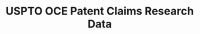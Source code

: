 ---
bigquery: https://console.cloud.google.com/bigquery?p=patents-public-data&d=uspto_oce_claims&page=dataset
citation: 'Marco, Alan C. and Sarnoff, Joshua D. and deGrazia, Charles, Patent Claims
  and Patent Scope (October 2016). USPTO Economic Working Paper 2016-04. Available
  at: SSRN: https://ssrn.com/abstract=2844964'
cost: None
description: The Patent Claims Research Dataset contain detailed information on claims
  from U.S. patents granted between 1976 and 2014 and U.S. patent applications published
  between 2001 and 2014. The dataset is derived from the Patent Application Publication
  Full-Text and Patent Grant Full Text files, available at https://bulkdata.uspto.gov/,
  to which the Office of Chief Economist (OCE) applied a Python algorithm to identify
  individual claims as well as the dependency relationship between claims. From the
  parsed claims text, OCE created six data files containing individually-parsed claims,
  claim-level statistics, and document-level statistics, including newly-developed
  measures of patent scope.
documentation: Available at source, including documentation of variables
doi: 'http://dx.doi.org/10.2139/ssrn.2844964 '
last_edit: Wed, 02 Apr 2025 08:02:45 GMT
location: https://www.uspto.gov/ip-policy/economic-research/research-datasets/patent-claims-research-dataset
maintained_by: EconomicsData@uspto.gov
open_access: 'FALSE'
related_publications: https://ssrn.com/abstract=2844964
schema_fields:
- pat_dep_wrd_ct
- appl_id
- cns_ct
- claim_no
- ind_flg
- claim_txt
- pub_no
- pub_dep_wrd_avg
- pub_dep_wrd_ct
- dependencies
- pub_wrd_ct
- pat_dep_wrd_min
- word_ct
- pub_wrd_min
- or_ct
- pat_wrd_min
- pat_wrd_ct
- pat_no
- char_ct
- pat_clm_ct
- pat_dep_clm_ct
- pat_dep_wrd_avg
- sf_ct
- pub_wrd_avg
- pub_dep_clm_ct
- pub_clm_ct
- publication_number
- pat_wrd_avg
- pub_dep_wrd_min
slug: uspto_patent_claims
tags:
- financial services
- scope
- economics
terms_of_use: 'USPTO’s online databases are not designed or intended to be a source
  for bulk downloads of USPTO data when accessed through the website’s interfaces.
  Individuals, companies, IP addresses, or blocks of IP addresses who, in effect,
  deny or decrease service by generating unusually high numbers of database accesses
  (searches, pages, or hits), whether generated manually or in an automated fashion,
  may be denied access to USPTO servers without notice.


  Bulk data products may be separately obtained from the USPTO, either for free or
  at the cost of dissemination. For details, see information on Electronic Bulk Data
  Products: https://www.uspto.gov/learning-and-resources/electronic-bulk-data-products'
timeframe: 1976-2014
title: USPTO OCE Patent Claims Research Data
uuid: 7d8cda0b-9ee1-47b9-9dca-8adb93206024
versioning: 'FALSE'
---